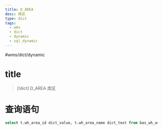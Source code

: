 ```yaml
---
title: D_AREA
desc: 库区
type: dict
tags:
  - wms
  - dict
  - dynamic
  - sql_dynamic
---
```

#wms/dict/dynamic

# title
>[!dict] D_AREA
> 库区

# 查询语句
```sql
select t.wh_area_id dict_value, t.wh_area_name dict_text from bas_wh_area t
```
